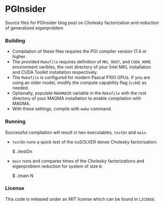 # PGInsider
Source files for PGInsider blog post on Cholesky factorization and reduction of generalized eigenproblem

### Building
* Compilation of these files requires the PGI compiler version 17.4 or higher.
* The provided `Makefile` requires definition of `MKL_ROOT`, and `CUDA_HOME` environment varibles, the root directory of 
your Intel MKL installation and CUDA Toolkit installation respectively. 
* The `Makefile` is configured for modern Pascal P100 GPUs. If you are using an older model, modify the compute capability flag (`cc60`) as needed. 
* Optionally, populate `MAGMADIR` variable in the `Makefile` with the root directory of your MAGMA installation to enable
compilation with MAGMA.
* With these settings, compile with `make` command.

### Running
Successful compilation will result in two executables, `testDn` and `main`. 
* `testDn` runs a quick test of the cuSOLVER dense Cholesky factorization:

	$ ./testDn

* `main` runs and compares times of the Cholesky factorizations and eigenproblem reduction for system of size `N`:

	$ ./main N


### License
This code is released under an MIT license which can be found in `LICENSE`. 
